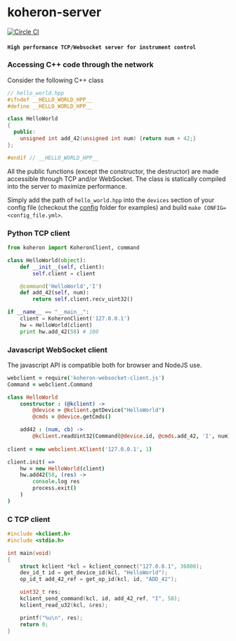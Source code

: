 # koheron-server

[![Circle CI](https://circleci.com/gh/Koheron/koheron-server.svg?style=shield)](https://circleci.com/gh/Koheron/koheron-server)

#### `High performance TCP/Websocket server for instrument control`

### Accessing C++ code through the network

Consider the following C++ class

``` cpp
// hello_world.hpp
#ifndef __HELLO_WORLD_HPP__
#define __HELLO_WORLD_HPP__

class HelloWorld
{
  public:
    unsigned int add_42(unsigned int num) {return num + 42;}
};

#endif // __HELLO_WORLD_HPP__
```

All the public functions (except the constructor, the destructor) are made accessible through TCP and/or WebSocket. The class is statically compiled into the server to maximize performance.

Simply add the path of `hello_world.hpp` into the `devices` section of your config file (checkout the [config](config) folder for examples) and build `make CONFIG=<config_file.yml>`.

### Python TCP client

``` py
from koheron import KoheronClient, command

class HelloWorld(object):
    def __init__(self, client):
        self.client = client

    @command('HelloWorld','I')
    def add_42(self, num):
        return self.client.recv_uint32()

if __name__ == "__main__":
    client = KoheronClient('127.0.0.1')
    hw = HelloWorld(client)
    print hw.add_42(58) # 100
```

### Javascript WebSocket client

The javascript API is compatible both for browser and NodeJS use.

```coffee
webclient = require('koheron-websocket-client.js')
Command = webclient.Command

class HelloWorld
    constructor : (@kclient) ->
        @device = @kclient.getDevice("HelloWorld")
        @cmds = @device.getCmds()

    add42 : (num, cb) ->
        @kclient.readUint32(Command(@device.id, @cmds.add_42, 'I', num), cb)
        
client = new webclient.KClient('127.0.0.1', 1)

client.init( =>
    hw = new HelloWorld(client)
    hw.add42(58, (res) ->
        console.log res
        process.exit()
    )
)
```

### C TCP client

```c
#include <kclient.h>
#include <stdio.h>

int main(void)
{
    struct kclient *kcl = kclient_connect("127.0.0.1", 36000);
    dev_id_t id = get_device_id(kcl, "HelloWorld");
    op_id_t add_42_ref = get_op_id(kcl, id, "ADD_42");

    uint32_t res;
    kclient_send_command(kcl, id, add_42_ref, "I", 58);
    kclient_read_u32(kcl, &res);

    printf("%u\n", res);
    return 0;
}
```
